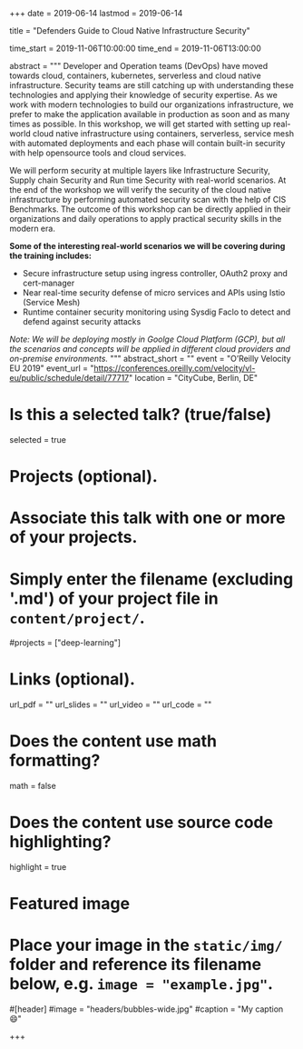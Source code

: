 +++
date = 2019-06-14
lastmod = 2019-06-14

title = "Defenders Guide to Cloud Native Infrastructure Security"

time_start = 2019-11-06T10:00:00
time_end = 2019-11-06T13:00:00

abstract = """
Developer and Operation teams (DevOps) have moved towards cloud, containers, kubernetes, serverless and cloud native infrastructure. Security teams are still catching up with understanding these technologies and applying their knowledge of security expertise. As we work with modern technologies to build our organizations infrastructure, we prefer to make the application available in production as soon and as many times as possible. In this workshop, we will get started with setting up real-world cloud native infrastructure using containers, serverless, service mesh with automated deployments and each phase will contain built-in security with help opensource tools and cloud services.

We will perform security at multiple layers like Infrastructure Security, Supply chain Security and Run time Security with real-world scenarios. At the end of the workshop we will verify the security of the cloud native infrastructure by performing automated security scan with the help of CIS Benchmarks. The outcome of this workshop can be directly applied in their organizations and daily operations to apply practical security skills in the modern era.

**Some of the interesting real-world scenarios we will be covering during the training includes:**

* Secure infrastructure setup using ingress controller, OAuth2 proxy and cert-manager
* Near real-time security defense of micro services and APIs using Istio (Service Mesh)
* Runtime container security monitoring using Sysdig Faclo to detect and defend against security attacks

*Note: We will be deploying mostly in Goolge Cloud Platform (GCP), but all the scenarios and concepts will be applied in different cloud providers and on-premise environments.*
"""
abstract_short = ""
event = "O’Reilly Velocity EU 2019"
event_url = "https://conferences.oreilly.com/velocity/vl-eu/public/schedule/detail/77717"
location = "CityCube, Berlin, DE"

# Is this a selected talk? (true/false)
selected = true

# Projects (optional).
#   Associate this talk with one or more of your projects.
#   Simply enter the filename (excluding '.md') of your project file in `content/project/`.
#projects = ["deep-learning"]

# Links (optional).
url_pdf = ""
url_slides = ""
url_video = ""
url_code = ""

# Does the content use math formatting?
math = false

# Does the content use source code highlighting?
highlight = true

# Featured image
# Place your image in the `static/img/` folder and reference its filename below, e.g. `image = "example.jpg"`.

#[header]
#image = "headers/bubbles-wide.jpg"
#caption = "My caption :smile:"

+++
